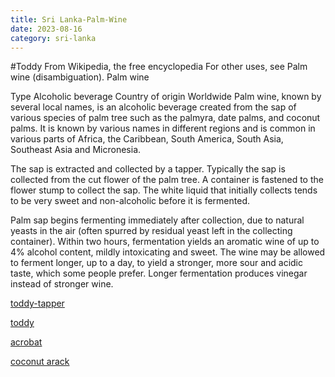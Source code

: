 ```yaml
---
title: Sri Lanka-Palm-Wine
date: 2023-08-16
category: sri-lanka
---
```


#Toddy
From Wikipedia, the free encyclopedia
For other uses, see Palm wine (disambiguation).
Palm wine

Type Alcoholic beverage
Country of origin Worldwide
Palm wine, known by several local names, is an alcoholic beverage created from the sap of various species of palm tree such as the palmyra, date palms, and coconut palms. It is known by various names in different regions and is common in various parts of Africa, the Caribbean, South America, South Asia, Southeast Asia and Micronesia.

The sap is extracted and collected by a tapper. Typically the sap is collected from the cut flower of the palm tree. A container is fastened to the flower stump to collect the sap. The white liquid that initially collects tends to be very sweet and non-alcoholic before it is fermented.

Palm sap begins fermenting immediately after collection, due to natural yeasts in the air (often spurred by residual yeast left in the collecting container). Within two hours, fermentation yields an aromatic wine of up to 4% alcohol content, mildly intoxicating and sweet. The wine may be allowed to ferment longer, up to a day, to yield a stronger, more sour and acidic taste, which some people prefer. Longer fermentation produces vinegar instead of stronger wine.

[toddy-tapper](https://ichef.bbci.co.uk/news/976/cpsprodpb/132C8/production/_106263587_mediaitem106263586.jpg.webp)

[toddy](https://ichef.bbci.co.uk/news/976/cpsprodpb/58A8/production/_106269622_ee0625ae-6ebc-4e0a-98ba-6dc9213b4018.jpg.webp)

[acrobat](https://ichef.bbci.co.uk/news/976/cpsprodpb/B12C/production/_106265354_mediaitem106265353.jpg.webp)

[coconut arack](https://ichef.bbci.co.uk/news/976/cpsprodpb/A254/production/_106265514_9e6175da-db24-4a05-b146-98d7004afb4d.jpg.webp)
